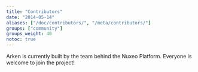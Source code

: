 ```yaml
---
title: "Contributors"
date: "2014-05-14"
aliases: ["/doc/contributors/", "/meta/contributors/"]
groups: ["community"]
groups_weight: 40
notoc: true
---
```


Arken is currently built by the team behind the Nuxeo Platform. Everyone is welcome to join the project!